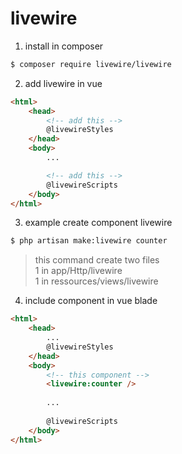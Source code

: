 # livewire  

1. install in composer  
```bash
$ composer require livewire/livewire
```  

2. add livewire in vue  
```html
<html>
    <head>
        <!-- add this -->
        @livewireStyles
    </head>
    <body>
        ...

        <!-- add this -->
        @livewireScripts
    </body>
</html>
```  

3. example create component livewire  
```bash
$ php artisan make:livewire counter
```  
> this command create two files  
> 1 in app/Http/livewire  
> 1 in ressources/views/livewire  

4. include component in vue blade  
```html
<html>
    <head>
        ...
        @livewireStyles
    </head>
    <body>
        <!-- this component -->
        <livewire:counter /> 
    
        ...
    
        @livewireScripts
    </body>
</html>
```  
